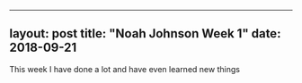 ---
 layout: post
 title: "Noah Johnson Week 1"
 date: 2018-09-21
 ---
 
 This week I have done a lot and have even learned new things
